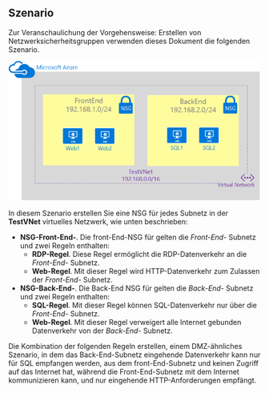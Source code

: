 ## <a name="scenario"></a>Szenario
Zur Veranschaulichung der Vorgehensweise: Erstellen von Netzwerksicherheitsgruppen verwenden dieses Dokument die folgenden Szenario.

![VNet-Szenario](./media/virtual-networks-create-nsg-scenario-include/figure1.png)

In diesem Szenario erstellen Sie eine NSG für jedes Subnetz in der **TestVNet** virtuelles Netzwerk, wie unten beschrieben: 

* **NSG-Front-End-**. Die front-End-NSG für gelten die *Front-End-* Subnetz und zwei Regeln enthalten:    
  * **RDP-Regel**. Diese Regel ermöglicht die RDP-Datenverkehr an die *Front-End-* Subnetz.
  * **Web-Regel**. Mit dieser Regel wird HTTP-Datenverkehr zum Zulassen der *Front-End-* Subnetz.
* **NSG-Back-End-**. Die Back-End NSG für gelten die *Back-End-* Subnetz und zwei Regeln enthalten:    
  * **SQL-Regel**. Mit dieser Regel können SQL-Datenverkehr nur über die *Front-End-* Subnetz.
  * **Web-Regel**. Mit dieser Regel verweigert alle Internet gebunden Datenverkehr von der *Back-End-* Subnetz.

Die Kombination der folgenden Regeln erstellen, einem DMZ-ähnliches Szenario, in dem das Back-End-Subnetz eingehende Datenverkehr kann nur für SQL empfangen werden, aus dem front-End-Subnetz und keinen Zugriff auf das Internet hat, während die Front-End-Subnetz mit dem Internet kommunizieren kann, und nur eingehende HTTP-Anforderungen empfängt.

